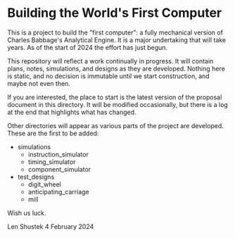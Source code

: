 # Building the World's First Computer

This is a project to build the "first computer": a fully mechanical version of
Charles Babbage's Analytical Engine. It is a major undertaking that will take years.
As of the start of 2024 the effort has just begun.

This repository will reflect a work continually in progress. It will contain plans, 
notes, simulations, and designs as they are developed. Nothing here is static, and 
no decision is immutable until we start construction, and maybe not even then. 

If you are interested, the place to start is the latest version of the proposal
document in this directory. It will be modified occasionally, but there is a log at
the end that highlights what has changed.

Other directories will appear as various parts of the project are developed. 
These are the first to be added:
- simulations
  - instruction_simulator
  - timing_simulator
  - component_simulator
- test_designs
  - digit_wheel
  - anticipating_carriage
  - mill
     
Wish us luck. 

Len Shustek
4 February 2024
